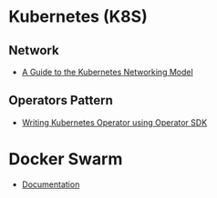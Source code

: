 # Kubernetes (K8S)

## Network

- [A Guide to the Kubernetes Networking Model](https://sookocheff.com/post/kubernetes/understanding-kubernetes-networking-model/)

## Operators Pattern

- [Writing Kubernetes Operator using Operator SDK](https://medium.com/@shubhomoybiswas/writing-kubernetes-operator-using-operator-sdk-c2e7f845163a)


# Docker Swarm

- [Documentation](https://docs.docker.com/engine/swarm/)